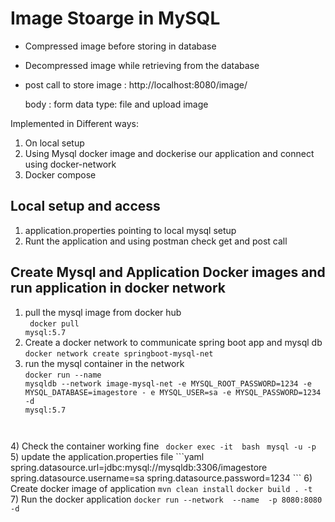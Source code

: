 # Image Stoarge in MySQL

- Compressed image before storing in database
- Decompressed image while retrieving from the database
- post call to store image : http://localhost:8080/image/ 
  
  body : form data type: file and upload image 


Implemented in Different ways:
1) On local setup
2) Using Mysql docker image and dockerise our application and connect using docker-network
3) Docker compose 

Local setup and access
---
1) application.properties pointing to local mysql setup
2) Runt the application and using postman check get and post call

Create Mysql and Application Docker images and run application in docker network
---
1) pull the mysql image from docker hub<br />
<code> docker pull mysql:5.7</code>
2) Create a docker network to communicate spring boot app and mysql db <br/>
<code>docker network create springboot-mysql-net</code>
3) run the mysql container in the network <br/>
<code>docker run --name mysqldb --network image-mysql-net -e MYSQL_ROOT_PASSWORD=1234 -e MYSQL_DATABASE=imagestore -
e MYSQL_USER=sa -e MYSQL_PASSWORD=1234 -d mysql:5.7
</code>
4) Check the container working fine 
<code> docker exec -it <container-id> bash</code>
<code> mysql -u<username> -p<password></code>
5) update the application.properties file
```yaml
spring.datasource.url=jdbc:mysql://mysqldb:3306/imagestore
spring.datasource.username=sa
spring.datasource.password=1234
```
6) Create docker image of application
<code>mvn clean install</code>
<code>docker build . -t <image-name></code>
7) Run the docker application 
<code>docker run --network <network-name> --name <new-container-name> -p 8080:8080 -d <image-name></code>